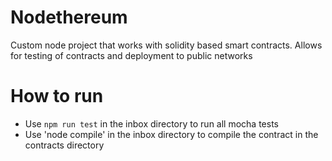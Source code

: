 # Nodethereum
Custom node project that works with solidity based smart contracts. Allows for testing of contracts and deployment to public networks

# How to run
- Use `npm run test` in the inbox directory to run all mocha tests
- Use 'node compile' in the inbox directory to compile the contract in the contracts directory
